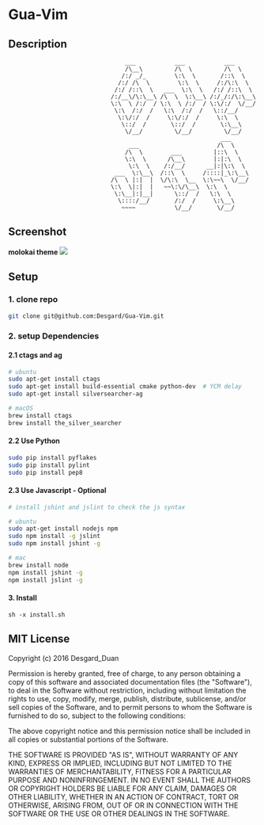 

# Gua-Vim


## Description

```
                                 ___           ___           ___
                                 /\__\         /\  \         /\  \
                                /:/ _/_        \:\  \       /::\  \
                               /:/ /\  \        \:\  \     /:/\:\  \
                              /:/ /::\  \   ___  \:\  \   /:/ /::\  \
                             /:/__\/\:\__\ /\  \  \:\__\ /:/_/:/\:\__\
                             \:\  \ /:/  / \:\  \ /:/  / \:\/:/  \/__/
                              \:\  /:/  /   \:\  /:/  /   \::/__/
                               \:\/:/  /     \:\/:/  /     \:\  \
                                \::/  /       \::/  /       \:\__\
                                 \/__/         \/__/         \/__/
                                                            ___
                                  ___                      /\  \
                                 /\  \        ___         |::\  \
                                 \:\  \      /\__\        |:|:\  \
                                  \:\  \    /:/__/      __|:|\:\  \
                              ___  \:\__\  /::\  \     /::::|_\:\__\
                             /\  \ |:|  |  \/\:\  \__  \:\~~\  \/__/
                             \:\  \|:|  |   ~~\:\/\__\  \:\  \
                              \:\__|:|__|      \::/  /   \:\  \
                               \::::/__/       /:/  /     \:\__\
                                ~~~~           \/__/       \/__/
```



## Screenshot

**molokai theme**
![](http://7xwh85.com1.z0.glb.clouddn.com/Gua-Vim%20screen%20shot.png)


## Setup

### 1. clone repo

```bash
git clone git@github.com:Desgard/Gua-Vim.git
```


### 2. setup Dependencies


#### 2.1 ctags and ag

```bash
# ubuntu
sudo apt-get install ctags
sudo apt-get install build-essential cmake python-dev  # YCM delay
sudo apt-get install silversearcher-ag

# macOS
brew install ctags
brew install the_silver_searcher
```

#### 2.2 Use Python

```bash
sudo pip install pyflakes
sudo pip install pylint
sudo pip install pep8
```

#### 2.3 Use Javascript - Optional

```bash
# install jshint and jslint to check the js syntax

# ubuntu
sudo apt-get install nodejs npm
sudo npm install -g jslint
sudo npm install jshint -g

# mac
brew install node
npm install jshint -g
npm install jslint -g
```


#### 3. Install

```shell
sh -x install.sh
```

## MIT License

Copyright (c) 2016 Desgard_Duan

Permission is hereby granted, free of charge, to any person obtaining a copy
of this software and associated documentation files (the "Software"), to deal
in the Software without restriction, including without limitation the rights
to use, copy, modify, merge, publish, distribute, sublicense, and/or sell
copies of the Software, and to permit persons to whom the Software is
furnished to do so, subject to the following conditions:

The above copyright notice and this permission notice shall be included in all
copies or substantial portions of the Software.

THE SOFTWARE IS PROVIDED "AS IS", WITHOUT WARRANTY OF ANY KIND, EXPRESS OR
IMPLIED, INCLUDING BUT NOT LIMITED TO THE WARRANTIES OF MERCHANTABILITY,
FITNESS FOR A PARTICULAR PURPOSE AND NONINFRINGEMENT. IN NO EVENT SHALL THE
AUTHORS OR COPYRIGHT HOLDERS BE LIABLE FOR ANY CLAIM, DAMAGES OR OTHER
LIABILITY, WHETHER IN AN ACTION OF CONTRACT, TORT OR OTHERWISE, ARISING FROM,
OUT OF OR IN CONNECTION WITH THE SOFTWARE OR THE USE OR OTHER DEALINGS IN THE
SOFTWARE.
